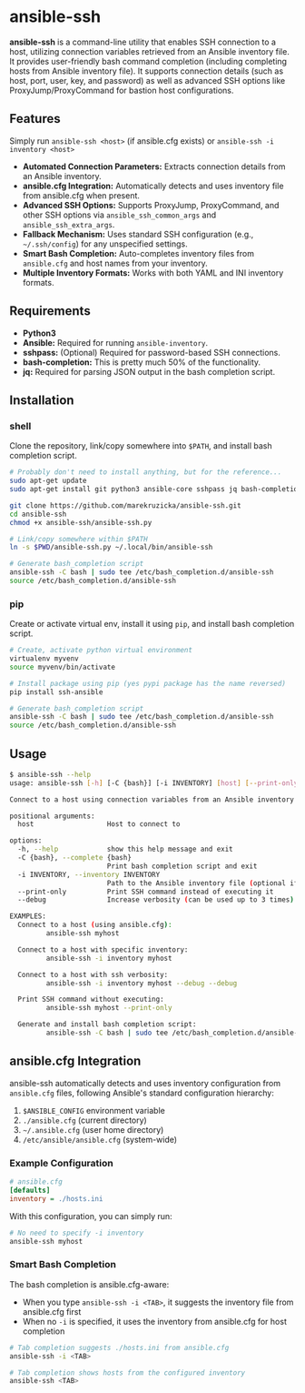 # ansible-ssh

**ansible-ssh** is a command-line utility that enables SSH connection to a host, utilizing connection variables retrieved from an Ansible inventory file.  
It provides user-friendly bash command completion (including completing hosts from Ansible inventory file).
It supports connection details (such as host, port, user, key, and password) as well as advanced SSH options like ProxyJump/ProxyCommand for bastion host configurations.

## Features

Simply run `ansible-ssh <host>` (if ansible.cfg exists) or `ansible-ssh -i inventory <host>`

- **Automated Connection Parameters:** Extracts connection details from an Ansible inventory.
- **ansible.cfg Integration:** Automatically detects and uses inventory file from ansible.cfg when present.
- **Advanced SSH Options:** Supports ProxyJump, ProxyCommand, and other SSH options via `ansible_ssh_common_args` and `ansible_ssh_extra_args`.
- **Fallback Mechanism:** Uses standard SSH configuration (e.g., `~/.ssh/config`) for any unspecified settings.
- **Smart Bash Completion:** Auto-completes inventory files from `ansible.cfg` and host names from your inventory.
- **Multiple Inventory Formats:** Works with both YAML and INI inventory formats.

## Requirements

- **Python3**
- **Ansible:** Required for running `ansible-inventory`.
- **sshpass:** (Optional) Required for password-based SSH connections.
- **bash-completion:** This is pretty much 50% of the functionality.
- **jq:** Required for parsing JSON output in the bash completion script.


## Installation
### shell

Clone the repository, link/copy somewhere into `$PATH`, and install bash completion script.  


```bash
# Probably don't need to install anything, but for the reference...
sudo apt-get update
sudo apt-get install git python3 ansible-core sshpass jq bash-completion -y

git clone https://github.com/marekruzicka/ansible-ssh.git
cd ansible-ssh
chmod +x ansible-ssh/ansible-ssh.py

# Link/copy somewhere within $PATH
ln -s $PWD/ansible-ssh.py ~/.local/bin/ansible-ssh

# Generate bash_completion script
ansible-ssh -C bash | sudo tee /etc/bash_completion.d/ansible-ssh
source /etc/bash_completion.d/ansible-ssh
```

### pip
Create or activate virtual env, install it using `pip`, and install bash completion script.
```bash
# Create, activate python virtual environment
virtualenv myvenv
source myvenv/bin/activate

# Install package using pip (yes pypi package has the name reversed)
pip install ssh-ansible

# Generate bash_completion script
ansible-ssh -C bash | sudo tee /etc/bash_completion.d/ansible-ssh
source /etc/bash_completion.d/ansible-ssh
```


## Usage
```bash
$ ansible-ssh --help
usage: ansible-ssh [-h] [-C {bash}] [-i INVENTORY] [host] [--print-only] [--debug]

Connect to a host using connection variables from an Ansible inventory.

positional arguments:
  host                  Host to connect to

options:
  -h, --help            show this help message and exit
  -C {bash}, --complete {bash}
                        Print bash completion script and exit
  -i INVENTORY, --inventory INVENTORY
                        Path to the Ansible inventory file (optional if ansible.cfg exists)
  --print-only          Print SSH command instead of executing it
  --debug               Increase verbosity (can be used up to 3 times)

EXAMPLES:
  Connect to a host (using ansible.cfg):
         ansible-ssh myhost

  Connect to a host with specific inventory:
         ansible-ssh -i inventory myhost

  Connect to a host with ssh verbosity:
         ansible-ssh -i inventory myhost --debug --debug

  Print SSH command without executing:
         ansible-ssh myhost --print-only

  Generate and install bash completion script:
         ansible-ssh -C bash | sudo tee /etc/bash_completion.d/ansible-ssh

```

## ansible.cfg Integration

ansible-ssh automatically detects and uses inventory configuration from `ansible.cfg` files, following Ansible's standard configuration hierarchy:

1. `$ANSIBLE_CONFIG` environment variable
2. `./ansible.cfg` (current directory)
3. `~/.ansible.cfg` (user home directory)  
4. `/etc/ansible/ansible.cfg` (system-wide)

### Example Configuration

```ini
# ansible.cfg
[defaults]
inventory = ./hosts.ini
```

With this configuration, you can simply run:
```bash
# No need to specify -i inventory
ansible-ssh myhost
```

### Smart Bash Completion

The bash completion is ansible.cfg-aware:
- When you type `ansible-ssh -i <TAB>`, it suggests the inventory file from ansible.cfg first
- When no `-i` is specified, it uses the inventory from ansible.cfg for host completion

```bash
# Tab completion suggests ./hosts.ini from ansible.cfg
ansible-ssh -i <TAB>

# Tab completion shows hosts from the configured inventory
ansible-ssh <TAB>
```
